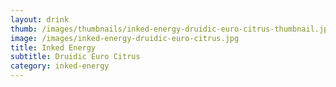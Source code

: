 ```yaml
---
layout: drink
thumb: /images/thumbnails/inked-energy-druidic-euro-citrus-thumbnail.jpg
image: /images/inked-energy-druidic-euro-citrus.jpg
title: Inked Energy
subtitle: Druidic Euro Citrus
category: inked-energy
---
```


